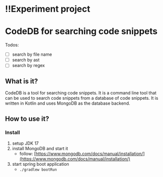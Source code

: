 # !!Experiment project 

# CodeDB for searching code snippets 

Todos:

- [ ] search by file name
- [ ] search by ast
- [ ] search by regex

## What is it?

CodeDB is a tool for searching code snippets. 
It is a command line tool that can be used to search code snippets from a database of code snippets.
It is written in Kotlin and uses MongoDB as the database backend.

## How to use it?

### Install

1. setup JDK 17
2. install MongoDB and start it
   - follow: [https://www.mongodb.com/docs/manual/installation/](https://www.mongodb.com/docs/manual/installation/)
3. start spring boot application
   - `./gradlew bootRun`
